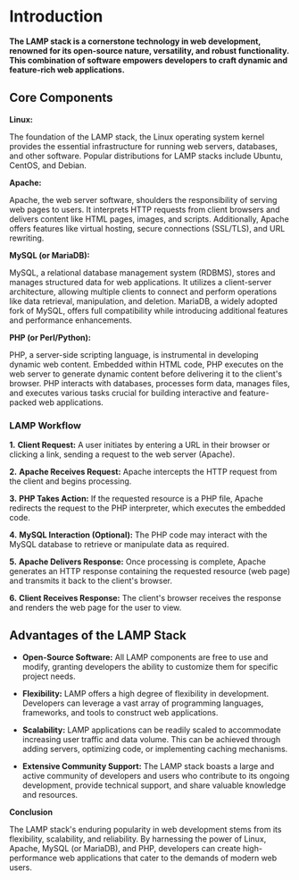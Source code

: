 # Introduction

__The LAMP stack is a cornerstone technology in web development, renowned for its open-source nature, versatility, and robust functionality. This combination of software empowers developers to craft dynamic and feature-rich web applications.__

## Core Components

__Linux:__

The foundation of the LAMP stack, the Linux operating system kernel provides the essential infrastructure for running web servers, databases, and other software. Popular distributions for LAMP stacks include Ubuntu, CentOS, and Debian.

__Apache:__

Apache, the web server software, shoulders the responsibility of serving web pages to users. It interprets HTTP requests from client browsers and delivers content like HTML pages, images, and scripts. Additionally, Apache offers features like virtual hosting, secure connections (SSL/TLS), and URL rewriting.

__MySQL (or MariaDB):__

MySQL, a relational database management system (RDBMS), stores and manages structured data for web applications. It utilizes a client-server architecture, allowing multiple clients to connect and perform operations like data retrieval, manipulation, and deletion. MariaDB, a widely adopted fork of MySQL, offers full compatibility while introducing additional features and performance enhancements.

__PHP (or Perl/Python):__

PHP, a server-side scripting language, is instrumental in developing dynamic web content. Embedded within HTML code, PHP executes on the web server to generate dynamic content before delivering it to the client's browser. PHP interacts with databases, processes form data, manages files, and executes various tasks crucial for building interactive and feature-packed web applications.

### LAMP Workflow

__1.__ __Client Request:__ A user initiates by entering a URL in their browser or clicking a link, sending a request to the web server (Apache).

__2.__ __Apache Receives Request:__ Apache intercepts the HTTP request from the client and begins processing.

__3.__ __PHP Takes Action:__ If the requested resource is a PHP file, Apache redirects the request to the PHP interpreter, which executes the embedded code.

__4.__ __MySQL Interaction (Optional):__ The PHP code may interact with the MySQL database to retrieve or manipulate data as required.

__5.__ __Apache Delivers Response:__ Once processing is complete, Apache generates an HTTP response containing the requested resource (web page) and transmits it back to the client's browser.

__6.__ __Client Receives Response:__ The client's browser receives the response and renders the web page for the user to view.

## Advantages of the LAMP Stack

- __Open-Source Software:__ All LAMP components are free to use and modify, granting developers the ability to customize them for specific project needs.

- __Flexibility:__ LAMP offers a high degree of flexibility in development. Developers can leverage a vast array of programming languages, frameworks, and tools to construct web applications.

- __Scalability:__ LAMP applications can be readily scaled to accommodate increasing user traffic and data volume. This can be achieved through adding servers, optimizing code, or implementing caching mechanisms.

- __Extensive Community Support:__ The LAMP stack boasts a large and active community of developers and users who contribute to its ongoing development, provide technical support, and share valuable knowledge and resources.

__Conclusion__

The LAMP stack's enduring popularity in web development stems from its flexibility, scalability, and reliability. By harnessing the power of Linux, Apache, MySQL (or MariaDB), and PHP, developers can create high-performance web applications that cater to the demands of modern web users.